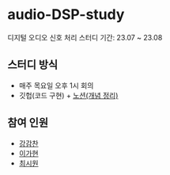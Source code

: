# audio-DSP-study
디지털 오디오 신호 처리 스터디
기간: 23.07 ~ 23.08

## 스터디 방식
- 매주 목요일 오후 1시 회의
- 깃헙(코드 구현) + [노션(개념 정리)]([https://www.notion.so/75d9340f63e74a049471f04341066df8?pvs=4](https://evening-sandalwood-460.notion.site/75d9340f63e74a049471f04341066df8))

## 참여 인원
- [강감찬](https://github.com/gsgh3016)
- [이가현](https://github.com/best11gh)
- [최시원](https://github.com/GoodbyeWorld1)
